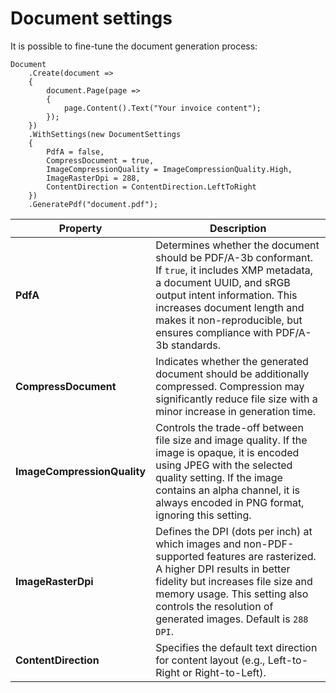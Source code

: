 # Document settings

It is possible to fine-tune the document generation process:

```c#{9-16}
Document
    .Create(document =>
    {
        document.Page(page =>
        {
            page.Content().Text("Your invoice content");
        });
    })
    .WithSettings(new DocumentSettings
    {
        PdfA = false,
        CompressDocument = true,
        ImageCompressionQuality = ImageCompressionQuality.High,
        ImageRasterDpi = 288,
        ContentDirection = ContentDirection.LeftToRight
    })
    .GeneratePdf("document.pdf");
```

| Property                    | Description                                                                                                                                                                                                                                                            |
|-----------------------------|------------------------------------------------------------------------------------------------------------------------------------------------------------------------------------------------------------------------------------------------------------------------|
| **PdfA**                    | Determines whether the document should be PDF/A-3b conformant. If `true`, it includes XMP metadata, a document UUID, and sRGB output intent information. This increases document length and makes it non-reproducible, but ensures compliance with PDF/A-3b standards. |
| **CompressDocument**        | Indicates whether the generated document should be additionally compressed. Compression may significantly reduce file size with a minor increase in generation time.                                                                                                   |
| **ImageCompressionQuality** | Controls the trade-off between file size and image quality. If the image is opaque, it is encoded using JPEG with the selected quality setting. If the image contains an alpha channel, it is always encoded in PNG format, ignoring this setting.                     |
| **ImageRasterDpi**          | Defines the DPI (dots per inch) at which images and non-PDF-supported features are rasterized. A higher DPI results in better fidelity but increases file size and memory usage. This setting also controls the resolution of generated images. Default is `288 DPI`.  |
| **ContentDirection**        | Specifies the default text direction for content layout (e.g., Left-to-Right or Right-to-Left).                                                                                                                                                                        |
